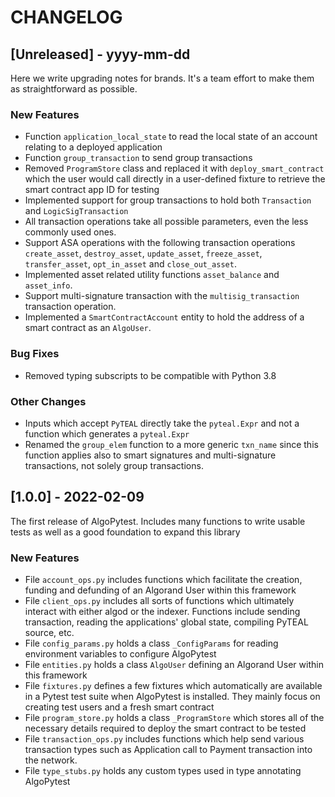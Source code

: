 # CHANGELOG

## [Unreleased] - yyyy-mm-dd

Here we write upgrading notes for brands. It's a team effort to make them as
straightforward as possible.

### New Features
- Function ``application_local_state`` to read the local state of an account relating to a deployed application
- Function ``group_transaction`` to send group transactions
- Removed ``ProgramStore`` class and replaced it with ``deploy_smart_contract`` which the user would call directly in a user-defined fixture to retrieve the smart contract app ID for testing
- Implemented support for group transactions to hold both ``Transaction`` and ``LogicSigTransaction``
- All transaction operations take all possible parameters, even the less commonly used ones.
- Support ASA operations with the following transaction operations ``create_asset``, ``destroy_asset``, ``update_asset``, ``freeze_asset``, ``transfer_asset``, ``opt_in_asset`` and ``close_out_asset``.
- Implemented asset related utility functions ``asset_balance`` and ``asset_info``.
- Support multi-signature transaction with the ``multisig_transaction`` transaction operation.
- Implemented a ``SmartContractAccount`` entity to hold the address of a smart contract as an ``AlgoUser``.

### Bug Fixes
- Removed typing subscripts to be compatible with Python 3.8

### Other Changes
- Inputs which accept ``PyTEAL`` directly take the ``pyteal.Expr`` and not a function which generates a ``pyteal.Expr``
- Renamed the ``group_elem`` function to a more generic ``txn_name`` since this function applies also to smart signatures and multi-signature transactions, not solely group transactions.

## [1.0.0] - 2022-02-09

The first release of AlgoPytest. Includes many functions to write usable tests as well as a good foundation to expand this library

### New Features
- File ``account_ops.py`` includes functions which facilitate the creation, funding and defunding of an Algorand User within this framework
- File ``client_ops.py`` includes all sorts of functions which ultimately interact with either algod or the indexer. Functions include sending transaction, reading the applications' global state, compiling PyTEAL source, etc.
- File ``config_params.py`` holds a class ``_ConfigParams`` for reading environment variables to configure AlgoPytest
- File ``entities.py`` holds a class ``AlgoUser`` defining an Algorand User within this framework
- File ``fixtures.py`` defines a few fixtures which automatically are available in a Pytest test suite when AlgoPytest is installed. They mainly focus on creating test users and a fresh smart contract
- File ``program_store.py`` holds a class ``_ProgramStore`` which stores all of the necessary details required to deploy the smart contract to be tested
- File ``transaction_ops.py`` includes functions which help send various transaction types such as Application call to Payment transaction into the network.
- File ``type_stubs.py`` holds any custom types used in type annotating AlgoPytest
